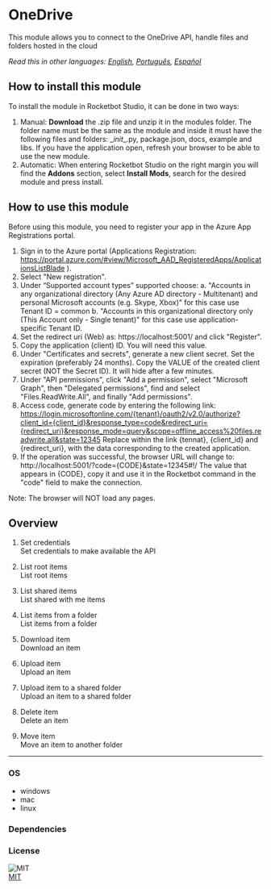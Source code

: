 # OneDrive
  
This module allows you to connect to the OneDrive API, handle files and folders hosted in the cloud  

  
*Read this in other languages: [English](Manual_OneDrive.md), [Português](Manual_OneDrive.pr.md), [Español](Manual_OneDrive.es.md)*  


## How to install this module
  
To install the module in Rocketbot Studio, it can be done in two ways:
1. Manual: __Download__ the .zip file and unzip it in the modules folder. The folder name must be the same as the module and inside it must have the following files and folders: \__init__.py, package.json, docs, example and libs. If you have the application open, refresh your browser to be able to use the new module.
2. Automatic: When entering Rocketbot Studio on the right margin you will find the **Addons** section, select 
**Install Mods**, search for the desired module and press install.  

## How to use this module

Before using this module, you need to register your app in the Azure App Registrations portal.

1. Sign in to the Azure portal (Applications Registration: https://portal.azure.com/#view/Microsoft_AAD_RegisteredApps/ApplicationsListBlade ).
2. Select "New registration".
3. Under “Supported account types” supported choose:
    a. "Accounts in any organizational directory (Any Azure AD directory - Multitenant) and personal Microsoft accounts (e.g. Skype, Xbox)" for this case use Tenant ID = common
    b. "Accounts in this organizational directory only (This Account only - Single tenant)" for this case use application-specific Tenant ID.
4. Set the redirect uri (Web) as: https://localhost:5001/ and click "Register".
5. Copy the application (client) ID. You will need this value.
6. Under "Certificates and secrets", generate a new client secret. Set the expiration (preferably 24 months). Copy the VALUE of the created client secret (NOT the Secret ID). It will hide after a few minutes.
7. Under "API permissions", click "Add a permission", select "Microsoft Graph", then "Delegated permissions", find and select "Files.ReadWrite.All", and finally "Add permissions".
8. Access code, generate code by entering the following link:
https://login.microsoftonline.com/{tenant}/oauth2/v2.0/authorize?client_id={client_id}&response_type=code&redirect_uri={redirect_uri}&response_mode=query&scope=offline_access%20files.readwrite.all&state=12345
Replace within the link {tennat}, {client_id} and {redirect_uri}, with the data corresponding to the created application.
9. If the operation was successful, the browser URL will change to: http://localhost:5001/?code={CODE}&state=12345#!/
The value that appears in {CODE}, copy it and use it in the Rocketbot command in the "code" field to make the connection.

Note: The browser will NOT load any pages.

## Overview


1. Set credentials  
Set credentials to make available the API

2. List root items  
List root items

3. List shared items  
List shared with me items

4. List items from a folder  
List items from a folder

5. Download item  
Download an item

6. Upload item  
Upload an item

7. Upload item to a shared folder  
Upload an item to a shared folder

8. Delete item  
Delete an item

9. Move item  
Move an item to another folder  




----
### OS

- windows
- mac
- linux

### Dependencies

### License
  
![MIT](https://camo.githubusercontent.com/107590fac8cbd65071396bb4d04040f76cde5bde/687474703a2f2f696d672e736869656c64732e696f2f3a6c6963656e73652d6d69742d626c75652e7376673f7374796c653d666c61742d737175617265)  
[MIT](http://opensource.org/licenses/mit-license.ph)
